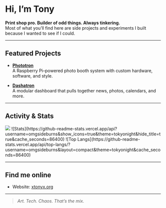# Hi, I’m Tony

**Print shop pro. Builder of odd things. Always tinkering.**  
Most of what you’ll find here are side projects and experiments I built because I wanted to see if I could.

---

## Featured Projects

- [**Phototron**](https://github.com/omgsideburns/phototron)  
  A Raspberry Pi–powered photo booth system with custom hardware, software, and style.

- [**Dashatron**](https://github.com/omgsideburns/dashatron)  
  A modular dashboard that pulls together news, photos, calendars, and more.

---

## Activity & Stats


<picture>
  <source srcset="https://github-readme-stats.vercel.app/api?username=omgsideburns&show_icons=true&theme=dark" media="(prefers-color-scheme: dark)" />
  <source srcset="https://github-readme-stats.vercel.app/api?username=omgsideburns&show_icons=true" media="(prefers-color-scheme: light), (prefers-color-scheme: no-preference)" />
  <img src="https://github-readme-stats.vercel.app/api?username=anuraghazra&show_icons=true" />
</picture>
![Stats](https://github-readme-stats.vercel.app/api?username=omgsideburns&show_icons=true&theme=tokyonight&hide_title=true&cache_seconds=86400) ![Top Langs](https://github-readme-stats.vercel.app/api/top-langs/?username=omgsideburns&layout=compact&theme=tokyonight&cache_seconds=86400)

---

## Find me online

- Website: [xtonyx.org](https://xtonyx.org)

---

> _Art. Tech. Chaos. That’s the mix._
